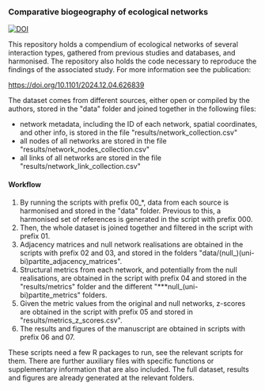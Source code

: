 ### Comparative biogeography of ecological networks

[![DOI](https://zenodo.org/badge/898574847.svg)](https://doi.org/10.5281/zenodo.14277893)

This repository holds a compendium of ecological networks of several interaction types, gathered from previous studies and databases, and harmonised. The repository also holds the code necessary to reproduce the findings of the associated study. For more information see the publication: 

https://doi.org/10.1101/2024.12.04.626839 

The dataset comes from different sources, either open or compiled by the authors, stored in the "data" folder and joined together in the following files:

- network metadata, including the ID of each network, spatial coordinates, and other info, is stored in the file "results/network_collection.csv"
- all nodes of all networks are stored in the file "results/network_nodes_collection.csv"
- all links of all networks are stored in the file "results/network_link_collection.csv"
  
#### Workflow

1) By running the scripts with prefix 00_*, data from each source is harmonised and stored in the "data" folder. Previous to this, a harmonised set of references is generated in the script with prefix 000.
2) Then, the whole dataset is joined together and filtered in the script with prefix 01.
3) Adjacency matrices and null network realisations are obtained in the scripts with prefix 02 and 03, and stored in the folders "data/(null_)(uni-bi)partite_adjacency_matrices".
4) Structural metrics from each network, and potentially from the null realisations, are obtained in the script with prefix 04 and stored in the "results/metrics" folder and the different "***null_(uni-bi)partite_metrics" folders.
5) Given the metric values from the original and null networks, z-scores are obtained in the script with prefix 05 and stored in "results/metrics_z_scores.csv".
6) The results and figures of the manuscript are obtained in scripts with prefix 06 and 07.

These scripts need a few R packages to run, see the relevant scripts for them. There are further auxiliary files with specific functions or supplementary information that are also included. The full dataset, results and figures are already generated at the relevant folders.

